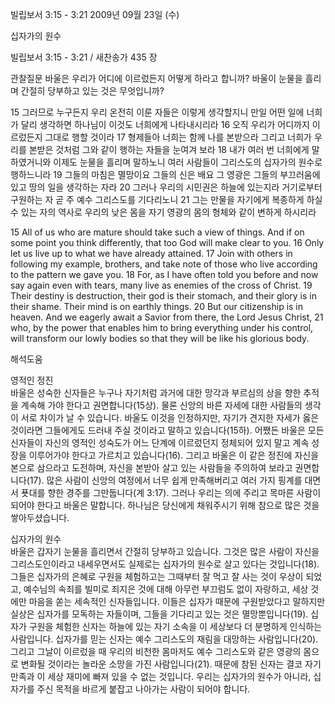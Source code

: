 빌립보서 3:15 - 3:21 
2009년 09월 23일 (수)

십자가의 원수



빌립보서 3:15 - 3:21 / 새찬송가 435 장


관찰질문
바울은 우리가 어디에 이르렀든지 어떻게 하라고 합니까?
바울이 눈물을 흘리며 간절히 당부하고 있는 것은 무엇입니까?

15 그러므로 누구든지 우리 온전히 이룬 자들은 이렇게 생각할지니 만일 어떤 일에 너희가 달리 생각하면 하나님이 이것도 너희에게 나타내시리라 16 오직 우리가 어디까지 이르렀든지 그대로 행할 것이라 17 형제들아 너희는 함께 나를 본받으라 그리고 너희가 우리를 본받은 것처럼 그와 같이 행하는 자들을 눈여겨 보라 18 내가 여러 번 너희에게 말하였거니와 이제도 눈물을 흘리며 말하노니 여러 사람들이 그리스도의 십자가의 원수로 행하느니라 19 그들의 마침은 멸망이요 그들의 신은 배요 그 영광은 그들의 부끄러움에 있고 땅의 일을 생각하는 자라 20 그러나 우리의 시민권은 하늘에 있는지라 거기로부터 구원하는 자 곧 주 예수 그리스도를 기다리노니 21 그는 만물을 자기에게 복종하게 하실 수 있는 자의 역사로 우리의 낮은 몸을 자기 영광의 몸의 형체와 같이 변하게 하시리라 

15 All of us who are mature should take such a view of things. And if on some point you think differently, that too God will make clear to you. 16 Only let us live up to what we have already attained. 17 Join with others in following my example, brothers, and take note of those who live according to the pattern we gave you. 18 For, as I have often told you before and now say again even with tears, many live as enemies of the cross of Christ. 19 Their destiny is destruction, their god is their stomach, and their glory is in their shame. Their mind is on earthly things. 20 But our citizenship is in heaven. And we eagerly await a Savior from there, the Lord Jesus Christ, 21 who, by the power that enables him to bring everything under his control, will transform our lowly bodies so that they will be like his glorious body.

해석도움





영적인 정진  
바울은 성숙한 신자들은 누구나 자기처럼 과거에 대한 망각과 부르심의 상을 향한 추적을 계속해 가야 한다고 권면합니다(15상). 물론 신앙의 바른 자세에 대한 사람들의 생각이 서로 차이가 날 수 있습니다. 바울도 이것을 인정하지만, 자기가 견지한 자세가 옳은 것이라면 그들에게도 드러내 주실 것이라고 말하고 있습니다(15하). 어쨌든 바울은 모든 신자들이 자신의 영적인 성숙도가 어느 단계에 이르렀던지 정체되어 있지 말고 계속 성장을 이루어가야 한다고 가르치고 있습니다(16). 그리고 바울은 이 같은 정진에 자신을 본으로 삼으라고 도전하며, 자신을 본받아 살고 있는 사람들을 주의하여 보라고 권면합니다(17). 많은 사람이 신앙의 여정에서 너무 쉽게 만족해버리고 여러 가지 핑계를 대면서 푯대를 향한 경주를 그만둡니다(계 3:17). 그러나 우리는 의에 주리고 목마른 사람이 되어야 한다고 바울은 말합니다. 하나님은 당신에게 채워주시기 위해 참으로 많은 것을 쌓아두셨습니다.  

십자가의 원수  
바울은 갑자기 눈물을 흘리면서 간절히 당부하고 있습니다. 그것은 많은 사람이 자신을 그리스도인이라고 내세우면서도 실제로는 십자가의 원수로 살고 있다는 것입니다(18). 그들은 십자가의 은혜로 구원을 체험하고는 그때부터 잘 먹고 잘 사는 것이 우상이 되었고, 예수님의 속죄를 빌미로 죄지은 것에 대해 아무런 부끄럼도 없이 자랑하고, 세상 것에만 마음을 쏟는 세속적인 신자들입니다. 이들은 십자가 때문에 구원받았다고 말하지만 실상은 십자가를 모독하는 자들이며, 그들을 기다리고 있는 것은 멸망뿐입니다(19). 십자가 구원을 체험한 신자는 하늘에 있는 자기 소속을 이 세상보다 더 분명하게 인식하는 사람입니다. 십자가를 믿는 신자는 예수 그리스도의 재림을 대망하는 사람입니다(20). 그리고 그날이 이르렀을 때 우리의 비천한 몸마저도 예수 그리스도와 같은 영광의 몸으로 변화될 것이라는 놀라운 소망을 가진 사람입니다(21). 때문에 참된 신자는 결코 자기만족과 이 세상 재미에 빠져 있을 수 없는 것입니다. 우리는 십자가의 원수가 아니라, 십자가를 주신 목적을 바르게 붙잡고 나아가는 사람이 되어야 합니다.